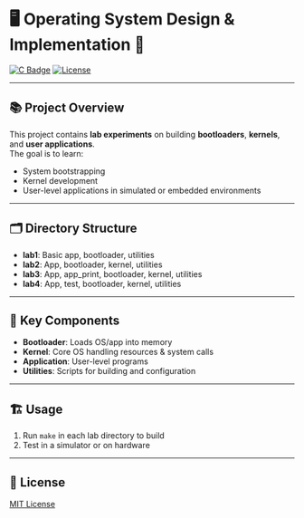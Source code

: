 # 🖥️ Operating System Design & Implementation 🚀

[![C Badge](https://img.shields.io/badge/Language-C-00599C?style=for-the-badge)](https://en.wikipedia.org/wiki/C_(programming_language))
[![License](https://img.shields.io/badge/License-MIT-green?style=for-the-badge)](LICENSE)

---

## 📚 Project Overview

This project contains **lab experiments** on building **bootloaders**, **kernels**, and **user applications**.  
The goal is to learn:

* System bootstrapping  
* Kernel development  
* User-level applications in simulated or embedded environments  

---

## 🗂️ Directory Structure

- **lab1**: Basic app, bootloader, utilities  
- **lab2**: App, bootloader, kernel, utilities  
- **lab3**: App, app_print, bootloader, kernel, utilities  
- **lab4**: App, test, bootloader, kernel, utilities  

---

## 🔑 Key Components

- **Bootloader**: Loads OS/app into memory  
- **Kernel**: Core OS handling resources & system calls  
- **Application**: User-level programs  
- **Utilities**: Scripts for building and configuration  

---

## 🏗️ Usage

1. Run `make` in each lab directory to build  
2. Test in a simulator or on hardware  

---

## 📝 License

[MIT License](LICENSE)
